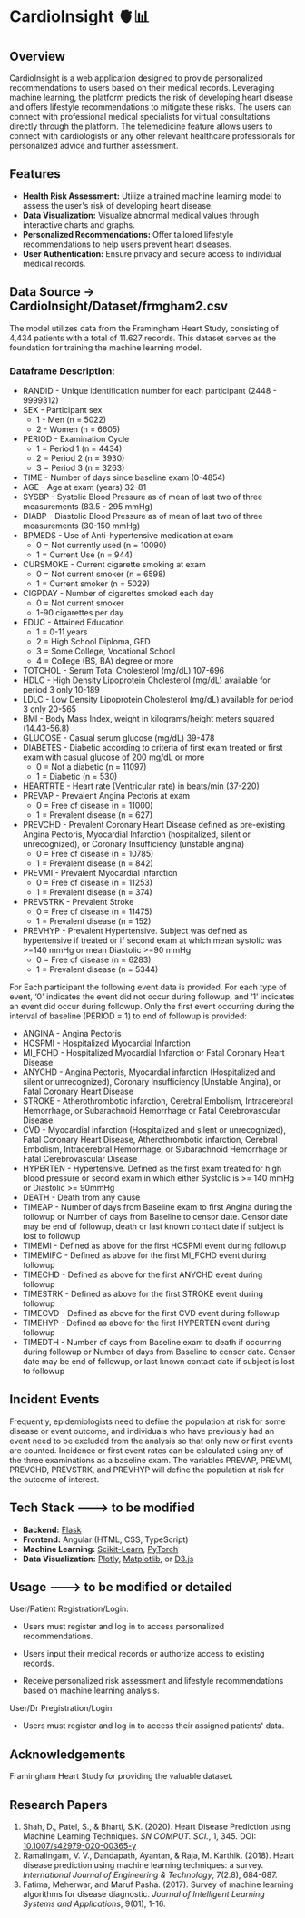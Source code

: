 # CardioInsight 🫀📊

## Overview

CardioInsight is a web application designed to provide personalized recommendations to users based on their medical records. Leveraging machine learning, the platform predicts the risk of developing heart disease and offers lifestyle recommendations to mitigate these risks. The users can connect with professional medical specialists for virtual consultations directly through the platform. The telemedicine feature allows users to connect with cardiologists or any other relevant healthcare professionals for personalized advice and further assessment.

## Features

- **Health Risk Assessment:** Utilize a trained machine learning model to assess the user's risk of developing heart disease.
- **Data Visualization:** Visualize abnormal medical values through interactive charts and graphs.
- **Personalized Recommendations:** Offer tailored lifestyle recommendations to help users prevent heart diseases.
- **User Authentication:** Ensure privacy and secure access to individual medical records.

## Data Source -> CardioInsight/Dataset/frmgham2.csv

The model utilizes data from the Framingham Heart Study, consisting of 4,434 patients with a total of 11.627 records. This dataset serves as the foundation for training the machine learning model.

### Dataframe Description:

- RANDID - Unique identification number for each participant (2448 - 9999312)
- SEX - Participant sex
  - 1 - Men (n = 5022)
  - 2 - Women (n = 6605)
- PERIOD - Examination Cycle
  - 1 = Period 1 (n = 4434)
  - 2 = Period 2 (n = 3930)
  - 3 = Period 3 (n = 3263)
- TIME - Number of days since baseline exam (0-4854)
- AGE - Age at exam (years) 32-81
- SYSBP - Systolic Blood Pressure as of mean of last two of three measurements (83.5 - 295 mmHg)
- DIABP - Diastolic Blood Pressure as of mean of last two of three measurements (30-150 mmHg)
- BPMEDS - Use of Anti-hypertensive medication at exam
  - 0 = Not currently used (n = 10090)
  - 1 = Current Use (n = 944)
- CURSMOKE - Current cigarette smoking at exam
  - 0 = Not current smoker (n = 6598)
  - 1 = Current smoker (n = 5029)
- CIGPDAY - Number of cigarettes smoked each day
  - 0 = Not current smoker
  - 1-90 cigarettes per day
- EDUC - Attained Education
  - 1 = 0-11 years
  - 2 = High School Diploma, GED
  - 3 = Some College, Vocational School
  - 4 = College (BS, BA) degree or more
- TOTCHOL - Serum Total Cholesterol (mg/dL) 107-696
- HDLC - High Density Lipoprotein Cholesterol (mg/dL) available for period 3 only 10-189
- LDLC - Low Density Lipoprotein Cholesterol (mg/dL) available for period 3 only 20-565
- BMI - Body Mass Index, weight in kilograms/height meters squared (14.43-56.8)
- GLUCOSE - Casual serum glucose (mg/dL) 39-478
- DIABETES - Diabetic according to criteria of first exam treated or first exam with casual glucose of 200 mg/dL or more
  - 0 = Not a diabetic (n = 11097)
  - 1 = Diabetic (n = 530)
- HEARTRTE - Heart rate (Ventricular rate) in beats/min (37-220)
- PREVAP - Prevalent Angina Pectoris at exam
  - 0 = Free of disease (n = 11000)
  - 1 = Prevalent disease (n = 627)
- PREVCHD - Prevalent Coronary Heart Disease defined as pre-existing Angina Pectoris, Myocardial Infarction (hospitalized, silent or unrecognized), or Coronary Insufficiency (unstable angina)
  - 0 = Free of disease (n = 10785)
  - 1 = Prevalent disease (n = 842)
- PREVMI - Prevalent Myocardial Infarction
  - 0 = Free of disease (n = 11253)
  - 1 = Prevalent disease (n = 374)
- PREVSTRK - Prevalent Stroke
  - 0 = Free of disease (n = 11475)
  - 1 = Prevalent disease (n = 152)
- PREVHYP - Prevalent Hypertensive. Subject was defined as hypertensive if treated or if second exam at which mean systolic was >=140 mmHg or mean Diastolic >=90 mmHg
  - 0 = Free of disease (n = 6283)
  - 1 = Prevalent disease (n = 5344)


For Each participant the following event data is provided. For each type of event, ‘0' indicates the event did not occur during followup, and ‘1' indicates an event did occur during followup. Only the first event occurring during the interval of baseline (PERIOD = 1) to end of followup is provided:

- ANGINA - Angina Pectoris
- HOSPMI - Hospitalized Myocardial Infarction
- MI_FCHD - Hospitalized Myocardial Infarction or Fatal Coronary Heart Disease
- ANYCHD - Angina Pectoris, Myocardial infarction (Hospitalized and silent or unrecognized), Coronary Insufficiency (Unstable Angina), or Fatal Coronary Heart Disease
- STROKE - Atherothrombotic infarction, Cerebral Embolism, Intracerebral Hemorrhage, or Subarachnoid Hemorrhage or Fatal Cerebrovascular Disease
- CVD - Myocardial infarction (Hospitalized and silent or unrecognized), Fatal Coronary Heart Disease, Atherothrombotic infarction, Cerebral Embolism, Intracerebral Hemorrhage, or Subarachnoid Hemorrhage or Fatal Cerebrovascular Disease
- HYPERTEN - Hypertensive. Defined as the first exam treated for high blood pressure or second exam in which either Systolic is >= 140 mmHg or Diastolic >= 90mmHg
- DEATH - Death from any cause
- TIMEAP - Number of days from Baseline exam to first Angina during the followup or Number of days from Baseline to censor date. Censor date may be end of followup, death or last known contact date if subject is lost to followup
- TIMEMI - Defined as above for the first HOSPMI event during followup
- TIMEMIFC - Defined as above for the first MI_FCHD event during followup
- TIMECHD - Defined as above for the first ANYCHD event during followup
- TIMESTRK - Defined as above for the first STROKE event during followup
- TIMECVD - Defined as above for the first CVD event during followup
- TIMEHYP - Defined as above for the first HYPERTEN event during followup
- TIMEDTH - Number of days from Baseline exam to death if occurring during followup or Number of days from Baseline to censor date. Censor date may be end of followup, or last known contact date if subject is lost to followup


## Incident Events
Frequently, epidemiologists need to define the population at risk for some disease or event outcome, and individuals who have previously had an event need to be excluded from the analysis so that only new or first events are counted. Incidence or first event rates can be calculated using any of the three examinations as a baseline exam. The variables PREVAP, PREVMI, PREVCHD, PREVSTRK, and PREVHYP will define the population at risk for the outcome of interest.
## Tech Stack ---> to be modified

- **Backend:** [Flask](https://flask.palletsprojects.com/)
- **Frontend:** Angular (HTML, CSS, TypeScript)
- **Machine Learning:** [Scikit-Learn](https://scikit-learn.org/), [PyTorch](https://pytorch.org/)
- **Data Visualization:** [Plotly](https://plotly.com/), [Matplotlib](https://matplotlib.org/), or [D3.js](https://d3js.org/)

## Usage ---> to be modified or detailed
User/Patient Registration/Login:

- Users must register and log in to access personalized recommendations.

- Users input their medical records or authorize access to existing records.

- Receive personalized risk assessment and lifestyle recommendations based on machine learning analysis.

User/Dr Pregistration/Login:

- Users must register and log in to access their assigned patients' data.

## Acknowledgements
Framingham Heart Study for providing the valuable dataset.

## Research Papers

1. Shah, D., Patel, S., & Bharti, S.K. (2020). Heart Disease Prediction using Machine Learning Techniques. *SN COMPUT. SCI.*, 1, 345. DOI: [10.1007/s42979-020-00365-y](https://doi.org/10.1007/s42979-020-00365-y)
2. Ramalingam, V. V., Dandapath, Ayantan, & Raja, M. Karthik. (2018). Heart disease prediction using machine learning techniques: a survey. *International Journal of Engineering & Technology*, 7(2.8), 684-687.
3. Fatima, Meherwar, and Maruf Pasha. (2017). Survey of machine learning algorithms for disease diagnostic. *Journal of Intelligent Learning Systems and Applications*, 9(01), 1-16.







